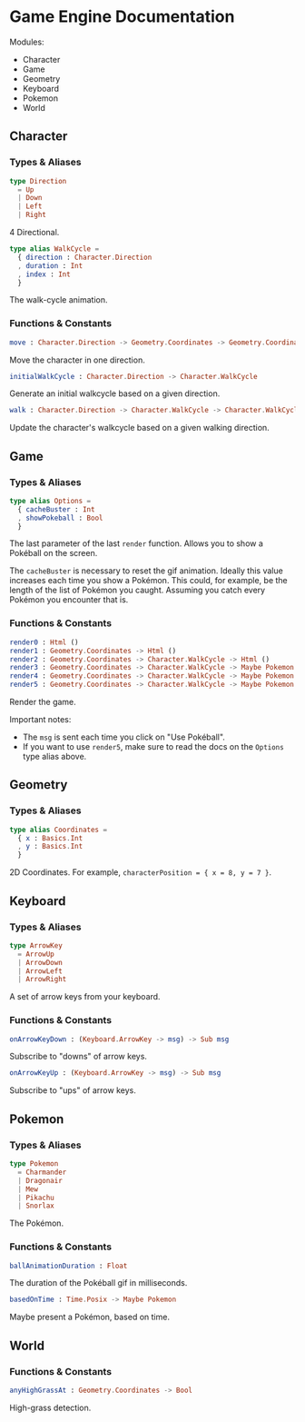 # Game Engine Documentation

Modules:
- Character
- Game
- Geometry
- Keyboard
- Pokemon
- World



## Character

### Types & Aliases

```elm
type Direction
  = Up
  | Down
  | Left
  | Right
```

4 Directional.

```elm
type alias WalkCycle =
  { direction : Character.Direction
  , duration : Int
  , index : Int
  }
```

The walk-cycle animation.


### Functions & Constants

```elm
move : Character.Direction -> Geometry.Coordinates -> Geometry.Coordinates
```

Move the character in one direction.

```elm
initialWalkCycle : Character.Direction -> Character.WalkCycle
```

Generate an initial walkcycle based on a given direction.

```elm
walk : Character.Direction -> Character.WalkCycle -> Character.WalkCycle
```

Update the character's walkcycle based on a given walking direction.



## Game

### Types & Aliases

```elm
type alias Options =
  { cacheBuster : Int
  , showPokeball : Bool
  }
```

The last parameter of the last `render` function.
Allows you to show a Pokéball on the screen.

The `cacheBuster` is necessary to reset the gif animation.
Ideally this value increases each time you show a Pokémon.
This could, for example, be the length of the list of Pokémon you caught.
Assuming you catch every Pokémon you encounter that is.


### Functions & Constants

```elm
render0 : Html ()
render1 : Geometry.Coordinates -> Html ()
render2 : Geometry.Coordinates -> Character.WalkCycle -> Html ()
render3 : Geometry.Coordinates -> Character.WalkCycle -> Maybe Pokemon -> Html ()
render4 : Geometry.Coordinates -> Character.WalkCycle -> Maybe Pokemon -> msg -> Html msg
render5 : Geometry.Coordinates -> Character.WalkCycle -> Maybe Pokemon -> msg -> Game.Options -> Html msg
```

Render the game.

Important notes:
- The `msg` is sent each time you click on "Use Pokéball".
- If you want to use `render5`, make sure to read the docs on the `Options` type alias above.




## Geometry

### Types & Aliases

```elm
type alias Coordinates =
  { x : Basics.Int
  , y : Basics.Int
  }
```

2D Coordinates.
For example, `characterPosition = { x = 8, y = 7 }`.



## Keyboard

### Types & Aliases

```elm
type ArrowKey
  = ArrowUp
  | ArrowDown
  | ArrowLeft
  | ArrowRight
```

A set of arrow keys from your keyboard.


### Functions & Constants

```elm
onArrowKeyDown : (Keyboard.ArrowKey -> msg) -> Sub msg
```

Subscribe to "downs" of arrow keys.

```elm
onArrowKeyUp : (Keyboard.ArrowKey -> msg) -> Sub msg
```

Subscribe to "ups" of arrow keys.



## Pokemon

### Types & Aliases

```elm
type Pokemon
  = Charmander
  | Dragonair
  | Mew
  | Pikachu
  | Snorlax
```

The Pokémon.


### Functions & Constants

```elm
ballAnimationDuration : Float
```

The duration of the Pokéball gif in milliseconds.

```elm
basedOnTime : Time.Posix -> Maybe Pokemon
```

Maybe present a Pokémon, based on time.



## World

### Functions & Constants

```elm
anyHighGrassAt : Geometry.Coordinates -> Bool
```

High-grass detection.
